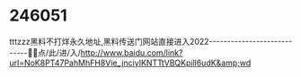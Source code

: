 # 246051
tttzzz黑料不打烊永久地址,黑料传送门网站直接进入2022----------------------------🧿🧿点/此/进/入/http://www.baidu.com/link?url=NoK8PT47PahMhFH8Vie_jnciyIKNTTtVBQKpill6udK&amp;wd

